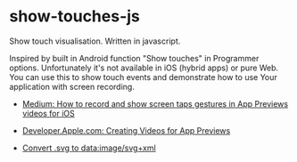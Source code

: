 # show-touches-js
Show touch visualisation. Written in javascript.

Inspired by built in Android function "Show touches" in Programmer options. Unfortunately it's not available in iOS (hybrid apps) or pure Web. You can use this to show touch events and demonstrate how to use Your application with screen recording.

 * [Medium: How to record and show screen taps gestures in App Previews videos for iOS](https://medium.com/whisperarts/how-to-record-and-show-screen-taps-gestures-in-app-previews-videos-for-ios-4f82d7b6fdc9)

 * [Developer.Apple.com: Creating Videos for App Previews](https://developer.apple.com/support/app-previews/)

 * [Convert .svg to data:image/svg+xml](https://yoksel.github.io/url-encoder/)

